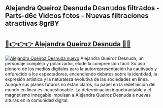 ## Alejandra Queiroz Desnuda D𝚎sn𝚞dos filtr𝚊dos - Parts-d6c Vid𝚎os f𝚘tos - N𝚞evas filtr𝚊ciones atr𝚊ctivas 8grBY

# <h2><a href="http://mbdjb7y.tromn.icu/?c=Alejandra+Queiroz+Desnuda">🔗👉👉👉 Alejandra Queiroz Desnuda 🔗🔗</a></h2>

[![Alejandra Queiroz Desnuda nuevo](https://i.imgur.com/pEAQMta.gif)](http://mbdjb7y.tromn.icu/?c=Alejandra+Queiroz+Desnuda)
Alejandra Queiroz Desnuda, un personaje complejo y polarizador, elude la comprensión fácil. Su uso pionero de los medios digitales para la autorrepresentación ha cautivado y enfurecido a los espectadores, encendiendo debates sobre la identidad, la expresión artística y la naturaleza evolutiva de las sociedades en línea. Aunque sus planes futuros no están claros, su papel en la redefinición del mundo en línea es incuestionable. La determinación inquebrantable y el magnetismo innegable impulsan a Alejandra Queiroz Desnuda a nuevas alturas en la comunidad digital.
